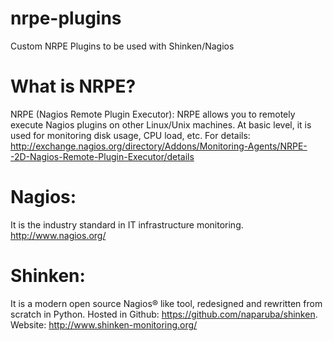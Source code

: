 nrpe-plugins
============

Custom NRPE Plugins to be used with Shinken/Nagios

What is NRPE?
=============
NRPE (Nagios Remote Plugin Executor): NRPE allows you to remotely execute Nagios plugins on other Linux/Unix machines. At basic level, it is used for monitoring disk usage, CPU load, etc. For details: http://exchange.nagios.org/directory/Addons/Monitoring-Agents/NRPE--2D-Nagios-Remote-Plugin-Executor/details

Nagios: 
=======
It is the industry standard in IT infrastructure monitoring. http://www.nagios.org/

Shinken: 
========
It is a modern open source Nagios® like tool, redesigned and rewritten from scratch in Python. Hosted in Github: https://github.com/naparuba/shinken. Website: http://www.shinken-monitoring.org/
